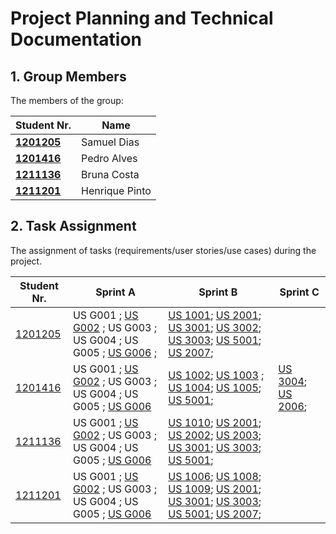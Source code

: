 # Project Planning and Technical Documentation

## 1. Group Members

The members of the group:

| Student Nr.	                     | Name	          |
|----------------------------------|----------------|
| **[1201205](1201205/readme.md)** | Samuel Dias    |
| **[1201416](1201416/readme.md)** | Pedro Alves    |
| **[1211136](1211136/readme.md)** | Bruna Costa    |
| **[1211201](1211201/readme.md)** | Henrique Pinto |


## 2. Task Assignment

The assignment of tasks (requirements/user stories/use cases) during the project.

| Student Nr.	                   | Sprint A                                                                                                                    | Sprint B                                                                                                                                                                                                                                                                                                                                          | Sprint C                                                                                                                           |
|--------------------------------|-----------------------------------------------------------------------------------------------------------------------------|---------------------------------------------------------------------------------------------------------------------------------------------------------------------------------------------------------------------------------------------------------------------------------------------------------------------------------------------------|------------------------------------------------------------------------------------------------------------------------------------|
| [1201205](1201205/readme.md)  | US G001 ; [US G002](SPRINT%20A/US_G002/readme.md) ; US G003 ; US G004 ; US G005 ; [US G006](SPRINT%20A/US_G006/readme.md) ; | [US 1001](SPRINT%20B/US_1001/readme.md); [US 2001](SPRINT%20B/US_2001/readme.md); [US 3001](SPRINT%20B/US_3001/readme.md); [US 3002](SPRINT%20B/US_3002/readme.md); [US 3003](SPRINT%20B/US_3003/readme.md);  [US 5001](SPRINT%20B/US_5001/US5001_Group8.pptx); [US 2007](SPRINT%20B/US_2007/readme.md);                                          |                                                                                                                                    |          |
| [1201416](1201416/readme.md)   | US G001 ; [US G002](SPRINT%20A/US_G002/readme.md) ; US G003 ; US G004 ; US G005 ; [US G006](SPRINT%20A/US_G006/readme.md)   | [US 1002](SPRINT%20B/US_1002/readme.md); [US 1003](SPRINT%20B/US_1003/readme.md) ; [US 1004](SPRINT%20B/US_1004/readme.md); [US 1005](SPRINT%20B/US_1005/readme.md); [US 5001](SPRINT%20B/US_5001/US5001_Group8.pptx); | [US 3004](SPRINT%20B/US_3004/readme.md); [US 2006](SPRINT%20B/US_2006/readme.md); |         |
| [1211136](1211136/readme.md)   | US G001 ; [US G002](SPRINT%20A/US_G002/readme.md) ; US G003 ; US G004 ; US G005 ; [US G006](SPRINT%20A/US_G006/readme.md)   | [US 1010](SPRINT%20B/US_1010/readme.md); [US 2001](SPRINT%20B/US_2001/readme.md); [US 2002](SPRINT%20B/US_2002/readme.md); [US 2003](SPRINT%20B/US_2003/readme.md); [US 3001](SPRINT%20B/US_3001/readme.md); [US 3003](SPRINT%20B/US_3003/readme.md); [US 5001](SPRINT%20B/US_5001/US5001_Group8.pptx);                                           |                                                                                                                                    |
| [1211201](1211201/readme.md)   | US G001 ; [US G002](SPRINT%20A/US_G002/readme.md) ; US G003 ; US G004 ; US G005 ; [US G006](SPRINT%20A/US_G006/readme.md)   | [US 1006](SPRINT%20B/US_1006/readme.md); [US 1008](SPRINT%20B/US_1008/readme.md); [US 1009](SPRINT%20B/US_1009/readme.md);  [US 2001](SPRINT%20B/US_2001/readme.md); [US 3001](SPRINT%20B/US_3001/readme.md); [US 3003](SPRINT%20B/US_3003/readme.md); [US 5001](SPRINT%20B/US_5001/US5001_Group8.pptx); [US 2007](SPRINT%20B/US_2007/readme.md); |                                                                                                                                    |
